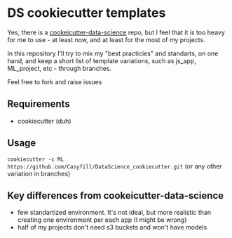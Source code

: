 # DS cookiecutter templates


Yes, there is a [cookeicutter-data-science](http://drivendata.github.io/cookiecutter-data-science/) repo, but I feel that it is too heavy for me to use - at least now, and at least for the most of my projects.

In this repository I'll try to mix my "best practicies" and standarts, on one hand, and keep a short list of template variations, such as js_app, ML_project, etc - through branches.

Feel free to fork and raise issues

## Requirements

- cookiecutter (duh)

## Usage

`cookiecutter -c ML https://github.com/Casyfill/DataScience_cookiecutter.git`  (or any other variation in branches)


## Key differences from cookeicutter-data-science

- few standartized environment. It's not ideal, but more realistic than creating one environment per each app (I might be wrong)
- half of my projects don't need s3 buckets and won't have models
